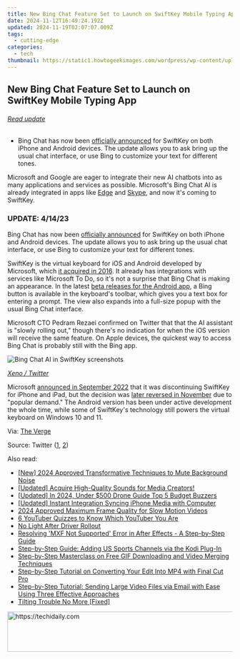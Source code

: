 ```yaml
---
title: New Bing Chat Feature Set to Launch on SwiftKey Mobile Typing App
date: 2024-11-12T16:49:24.192Z
updated: 2024-11-19T02:07:07.009Z
tags:
  - cutting-edge
categories:
  - tech
thumbnail: https://static1.howtogeekimages.com/wordpress/wp-content/uploads/2023/03/bing-ai.jpg
---
```


## New Bing Chat Feature Set to Launch on SwiftKey Mobile Typing App

###### [Read update](https://on-screen-recording.techidaily.com/updated-2024-approved-vrecorder-basics-seamless-installation/) 

* Bing Chat has now been [officially announced](https://blogs.bing.com/search/april-2023/Easily-access-the-new-AI-powered-Bing-across-your-favorite-mobile-apps) for SwiftKey on both iPhone and Android devices. The update allows you to ask bring up the usual chat interface, or use Bing to customize your text for different tones.

 Microsoft and Google are eager to integrate their new AI chatbots into as many applications and services as possible. Microsoft's Bing Chat AI is already integrated in apps like [Edge](https://tech-revival.techidaily.com/eliminating-streaming-glitches-on-chatgpt-platform/) and [Skype](https://facebook-clips.techidaily.com/updated-in-2024-maximize-video-impact-with-full-screen-settings/), and now it's coming to SwiftKey.

###  UPDATE: 4/14/23

 Bing Chat has now been [officially announced](https://blogs.bing.com/search/april-2023/Easily-access-the-new-AI-powered-Bing-across-your-favorite-mobile-apps) for SwiftKey on both iPhone and Android devices. The update allows you to ask bring up the usual chat interface, or use Bing to customize your text for different tones.

 SwiftKey is the virtual keyboard for iOS and Android developed by Microsoft, which [it acquired in 2016](https://www.pcworld.com/article/419466/microsoft-confirms-swiftkey-buy-says-it-will-continue-developing-android-and-ios-apps.html). It already has integrations with services like Microsoft To Do, so it's not a surprise that Bing Chat is making an appearance. In the latest [beta releases for the Android app](https://www.anrdoezrs.net/links/3607085/type/dlg/sid/UUhtgUeUpU202153/https://play.google.com/store/apps/details?id=com.touchtype.swiftkey.beta), a Bing button is available in the keyboard's toolbar, which gives you a text box for entering a prompt. The view also expands into a full-size popup with the usual Bing Chat interface.

 Microsoft CTO Pedram Rezaei confirmed on Twitter that that the AI assistant is "slowly rolling out," though there's no indication for when the iOS version will receive the same feature. On Apple devices, the quickest way to access Bing Chat is probably still with the Bing app.

![Bing Chat AI in SwiftKey screenshots](https://static1.howtogeekimages.com/wordpress/wp-content/uploads/2023/04/Image.png) 

_[Xeno / Twitter](https://twitter.com/XenoPanther/status/1643686691922927617)_

 Microsoft [announced in September 2022](https://android-location-track.techidaily.com/top-9-motorola-moto-g34-5g-monitoring-apps-for-parental-controls-drfone-by-drfone-virtual-android/) that it was discontinuing SwiftKey for iPhone and iPad, but the decision was [later reversed in November](https://youtube-help.techidaily.com/in-2024-icy-images-cozier-cinematics-best-bgs-selection/) due to "popular demand." The Android version has been under active development the whole time, while some of SwiftKey's technology still powers the virtual keyboard on Windows 10 and 11.

 Via: [The Verge](https://www.theverge.com/2023/4/6/23672351/microsoft-swiftkey-bing-chat-ai-feature-android) 

 Source: Twitter ([1](https://twitter.com/XenoPanther/status/1643686691922927617), [2](https://twitter.com/pedram%5Fre/status/1643816158309797890))

<ins class="adsbygoogle"
     style="display:block"
     data-ad-format="autorelaxed"
     data-ad-client="ca-pub-7571918770474297"
     data-ad-slot="1223367746"></ins>

<ins class="adsbygoogle"
     style="display:block"
     data-ad-client="ca-pub-7571918770474297"
     data-ad-slot="8358498916"
     data-ad-format="auto"
     data-full-width-responsive="true"></ins>

<span class="atpl-alsoreadstyle">Also read:</span>
<div><ul>
<li><a href="https://youtube-blog.techidaily.com/024-approved-transformative-techniques-to-mute-background-noise/"><u>[New] 2024 Approved Transformative Techniques to Mute Background Noise</u></a></li>
<li><a href="https://youtube-web.techidaily.com/ed-acquire-high-quality-sounds-for-media-creators/"><u>[Updated] Acquire High-Quality Sounds for Media Creators!</u></a></li>
<li><a href="https://fox-links.techidaily.com/updated-in-2024-under-500-drone-guide-top-5-budget-buzzers/"><u>[Updated] In 2024, Under $500 Drone Guide Top 5 Budget Buzzers</u></a></li>
<li><a href="https://article-tips.techidaily.com/updated-instant-integration-syncing-iphone-media-with-computer/"><u>[Updated] Instant Integration Syncing iPhone Media with Computer</u></a></li>
<li><a href="https://extra-guidance.techidaily.com/2024-approved-maximum-frame-quality-for-slow-motion-videos/"><u>2024 Approved Maximum Frame Quality for Slow Motion Videos</u></a></li>
<li><a href="https://youtube-video-recordings.techidaily.com/6-youtuber-quizzes-to-know-which-youtuber-you-are/"><u>6 YouTuber Quizzes to Know Which YouTuber You Are</u></a></li>
<li><a href="https://graphic-issues.techidaily.com/no-light-after-driver-rollout/"><u>No Light After Driver Rollout</u></a></li>
<li><a href="https://tech-haven.techidaily.com/resolving-mxf-not-supported-error-in-after-effects-a-step-by-step-guide/"><u>Resolving 'MXF Not Supported' Error in After Effects - A Step-by-Step Guide</u></a></li>
<li><a href="https://tech-haven.techidaily.com/step-by-step-guide-adding-us-sports-channels-via-the-kodi-plug-in/"><u>Step-by-Step Guide: Adding US Sports Channels via the Kodi Plug-In</u></a></li>
<li><a href="https://tech-haven.techidaily.com/step-by-step-masterclass-on-free-gif-downloading-and-video-merging-techniques/"><u>Step-by-Step Masterclass on Free GIF Downloading and Video Merging Techniques</u></a></li>
<li><a href="https://tech-haven.techidaily.com/step-by-step-tutorial-on-converting-your-edit-into-mp4-with-final-cut-pro/"><u>Step-by-Step Tutorial on Converting Your Edit Into MP4 with Final Cut Pro</u></a></li>
<li><a href="https://tech-haven.techidaily.com/step-by-step-tutorial-sending-large-video-files-via-email-with-ease-using-three-effective-approaches/"><u>Step-by-Step Tutorial: Sending Large Video Files via Email with Ease Using Three Effective Approaches</u></a></li>
<li><a href="https://network-issues.techidaily.com/tilting-trouble-no-more-fixed/"><u>Tilting Trouble No More [Fixed]</u></a></li>
</ul></div>

<!-- affiliate ads begin -->
<a href="https://aligracehair.sjv.io/c/5597632/1934188/19272" target="_top" id="1934188">
  <img src="//a.impactradius-go.com/display-ad/19272-1934188" border="0" alt="https://techidaily.com" width="728" height="90"/>
</a>
<img height="0" width="0" src="https://aligracehair.sjv.io/i/5597632/1934188/19272" style="position:absolute;visibility:hidden;" border="0" />
<!-- affiliate ads end -->

